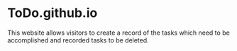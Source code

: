 # ToDo.github.io
This website allows visitors to create a record of the tasks which need to be accomplished and recorded tasks to be deleted.
